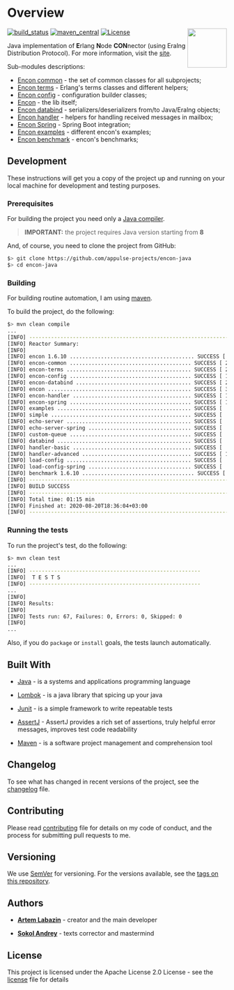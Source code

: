 # Overview

[![build_status](https://travis-ci.org/appulse-projects/encon-java.svg?branch=master)](https://travis-ci.org/appulse-projects/encon-java)
[![maven_central](https://maven-badges.herokuapp.com/maven-central/io.appulse.encon/encon/badge.svg)](https://search.maven.org/search?q=g:io.appulse.encon)
[![License](http://img.shields.io/:license-apache-brightgreen.svg)](http://www.apache.org/licenses/LICENSE-2.0.html)
<a href="https://github.com/ben-manes/caffeine/wiki">
<img align="right" height="90px" src="https://avatars0.githubusercontent.com/u/35625214?s=200&v=4">
</a>

Java implementation of **E**rlang **N**ode **CON**nector (using Eralng Distribution Protocol). For more information, visit the [site](https://appulse.io).

Sub-modules descriptions:

- [Encon common](./encon-common/README.md) - the set of common classes for all subprojects;
- [Encon terms](./encon-terms/README.md) - Erlang's terms classes and different helpers;
- [Encon config](./encon-config/README.md) - configuration builder classes;
- [Encon](./encon/README.md) - the lib itself;
- [Encon databind](./encon-databind/README.md) - serializers/deserializers from/to Java/Eralng objects;
- [Encon handler](./encon-handler/README.md) - helpers for handling received messages in mailbox;
- [Encon Spring](./encon-spring/README.md) - Spring Boot integration;
- [Encon examples](./examples/README.md) - different encon's examples;
- [Encon benchmark](./benchmark/README.md) - encon's benchmarks;

## Development

These instructions will get you a copy of the project up and running on your local machine for development and testing purposes.

### Prerequisites

For building the project you need only a [Java compiler](http://www.oracle.com/technetwork/java/javase/downloads/index.html).

> **IMPORTANT:** the project requires Java version starting from **8**

And, of course, you need to clone the project from GitHub:

```bash
$> git clone https://github.com/appulse-projects/encon-java
$> cd encon-java
```

### Building

For building routine automation, I am using [maven](https://maven.apache.org).

To build the project, do the following:

```bash
$> mvn clean compile
...
[INFO] ------------------------------------------------------------------------
[INFO] Reactor Summary:
[INFO]
[INFO] encon 1.6.10 ........................................ SUCCESS [  1.210 s]
[INFO] encon-common ....................................... SUCCESS [ 25.693 s]
[INFO] encon-terms ........................................ SUCCESS [ 27.517 s]
[INFO] encon-config ....................................... SUCCESS [ 18.707 s]
[INFO] encon-databind ..................................... SUCCESS [ 22.462 s]
[INFO] encon .............................................. SUCCESS [ 36.247 s]
[INFO] encon-handler ...................................... SUCCESS [ 17.436 s]
[INFO] encon-spring ....................................... SUCCESS [ 11.516 s]
[INFO] examples ........................................... SUCCESS [  0.024 s]
[INFO] simple ............................................. SUCCESS [  5.337 s]
[INFO] echo-server ........................................ SUCCESS [  5.840 s]
[INFO] echo-server-spring ................................. SUCCESS [  7.716 s]
[INFO] custom-queue ....................................... SUCCESS [  3.920 s]
[INFO] databind ........................................... SUCCESS [  5.045 s]
[INFO] handler-basic ...................................... SUCCESS [  6.443 s]
[INFO] handler-advanced ................................... SUCCESS [ 11.289 s]
[INFO] load-config ........................................ SUCCESS [  3.725 s]
[INFO] load-config-spring ................................. SUCCESS [  6.420 s]
[INFO] benchmark 1.6.10 .................................... SUCCESS [  5.594 s]
[INFO] ------------------------------------------------------------------------
[INFO] BUILD SUCCESS
[INFO] ------------------------------------------------------------------------
[INFO] Total time: 01:15 min
[INFO] Finished at: 2020-08-20T18:36:04+03:00
[INFO] ------------------------------------------------------------------------
```

### Running the tests

To run the project's test, do the following:

```bash
$> mvn clean test
...
[INFO] -------------------------------------------------------
[INFO]  T E S T S
[INFO] -------------------------------------------------------
...
[INFO]
[INFO] Results:
[INFO]
[INFO] Tests run: 67, Failures: 0, Errors: 0, Skipped: 0
[INFO]
...
```

Also, if you do `package` or `install` goals, the tests launch automatically.

## Built With

* [Java](http://www.oracle.com/technetwork/java/javase) - is a systems and applications programming language

* [Lombok](https://projectlombok.org) - is a java library that spicing up your java

* [Junit](http://junit.org/junit4/) - is a simple framework to write repeatable tests

* [AssertJ](http://joel-costigliola.github.io/assertj/) - AssertJ provides a rich set of assertions, truly helpful error messages, improves test code readability

* [Maven](https://maven.apache.org) - is a software project management and comprehension tool

## Changelog

To see what has changed in recent versions of the project, see the [changelog](./CHANGELOG.md) file.

## Contributing

Please read [contributing](./CONTRIBUTING.md) file for details on my code of conduct, and the process for submitting pull requests to me.

## Versioning

We use [SemVer](http://semver.org/) for versioning. For the versions available, see the [tags on this repository](https://github.com/appulse-projects/encon-java/tags).

## Authors

* **[Artem Labazin](https://github.com/xxlabaza)** - creator and the main developer

* **[Sokol Andrey](https://github.com/SokolAndrey)** - texts corrector and mastermind

## License

This project is licensed under the Apache License 2.0 License - see the [license](./LICENSE) file for details
